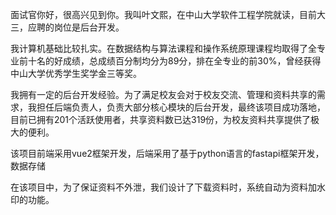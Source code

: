 面试官你好，很高兴见到你。我叫叶文熙，在中山大学软件工程学院就读，目前大三，应聘的岗位是后台开发。

我计算机基础比较扎实。在数据结构与算法课程和操作系统原理课程均取得了全专业前十名的好成绩，总成绩百分制均分为89分，排在全专业的前30%，曾经获得中山大学优秀学生奖学金三等奖。

我拥有一定的后台开发经验。为了满足校友会对于校友交流、管理和资料共享的需求，我担任后端负责人，负责大部分核心模块的后台开发，最终该项目成功落地，目前已拥有201个活跃使用者，共享资料数已达319份，为校友资料共享提供了极大的便利。

该项目前端采用vue2框架开发，后端采用了基于python语言的fastapi框架开发，数据存储

在该项目中，为了保证资料不外泄，我们设计了下载资料时，系统自动为资料加水印的功能。